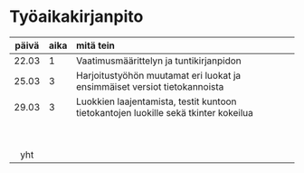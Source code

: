 # Työaikakirjanpito

| päivä | aika | mitä tein  |
| :----:|:-----| :-----|
| 22.03  |   1   | Vaatimusmäärittelyn ja tuntikirjanpidon  |
| 25.03 |   3  |  Harjoitustyöhön muutamat eri luokat ja ensimmäiset versiot tietokannoista |
| 29.03      |   3  |   Luokkien laajentamista, testit kuntoon tietokantojen luokille sekä tkinter kokeilua |
|       |      |   |
|       |      |   |
|       |      |   |
|       |      |   |
|       |      |   |
|       |      |   |
|       |      |   |
|       |      |   |
| yht   |      |   | 
